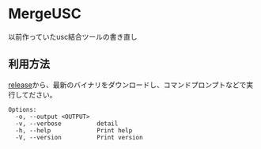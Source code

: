 # MergeUSC

以前作っていたusc結合ツールの書き直し

## 利用方法
[release](https://github.com/Untitled-Sekai/mergeUSC/releases)から、最新のバイナリをダウンロードし、コマンドプロンプトなどで実行してださい。

```
Options:
  -o, --output <OUTPUT>
  -v, --verbose          detail
  -h, --help             Print help
  -V, --version          Print version
```
